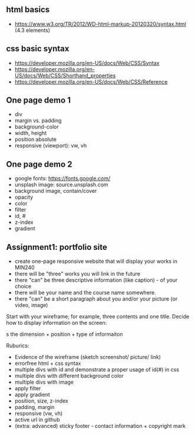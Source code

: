## html basics
- https://www.w3.org/TR/2012/WD-html-markup-20120320/syntax.html (4.3 elements)

## css basic syntax
- https://developer.mozilla.org/en-US/docs/Web/CSS/Syntax
- https://developer.mozilla.org/en-US/docs/Web/CSS/Shorthand_properties
- https://developer.mozilla.org/en-US/docs/Web/CSS/Reference

## One page demo 1
- div
- margin vs. padding
- background-color
- width, height
- position absolute
- responsive (viewport): vw, vh

## One page demo 2
- google fonts: https://fonts.google.com/
- unsplash image: source.unsplash.com
- background image, contain/cover
- opacity
- color
- filter
- id, #
- z-index
- gradient

## Assignment1: portfolio site
- create one-page responsive website that will display your works in MIN240
- there will be "three" works you will link in the future
- there "can" be three descriptive information (like caption) - of your choice
- there will be your name and the course name somewhere.
- there "can" be a short paragraph about you and/or your picture (or video, image)

Start with your wireframe; for example, three contents and one title. Decide how to display information on the screen: <div>s the dimension + position + type of informaiton


Ruburics:
- Evidence of the wireframe (sketch screenshot/ picture/ link)
- errorfree html + css syntax
- multiple divs with id and demonstrate a proper usage of id(#) in css
- multiple divs with different background color 
- multiple divs with image 
- apply filter 
- apply gradient
- position, size, z-index
- padding, margin 
- responsive (vw, vh)
- active url in github
- (extra: advanced) sticky footer - contact information + copyright mark
